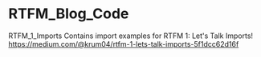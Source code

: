 # RTFM_Blog_Code
RTFM_1_Imports
    Contains import examples for RTFM 1: Let's Talk Imports! 
    https://medium.com/@krum04/rtfm-1-lets-talk-imports-5f1dcc62d16f
